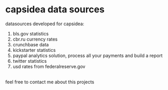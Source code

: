 capsidea data sources
===========

datasources developed for capsidea:<br>
1. bls.gov statistics<br>
2. cbr.ru currency rates<br>
3. crunchbase data<br>
4. kickstarter statistics<br>
5. paypal analytics solution, process all your payments and build a report<br>
6. twitter statistics<br>
7. usd rates from federalreserve.gov<br>
<br>
feel free to contact me about this projects
